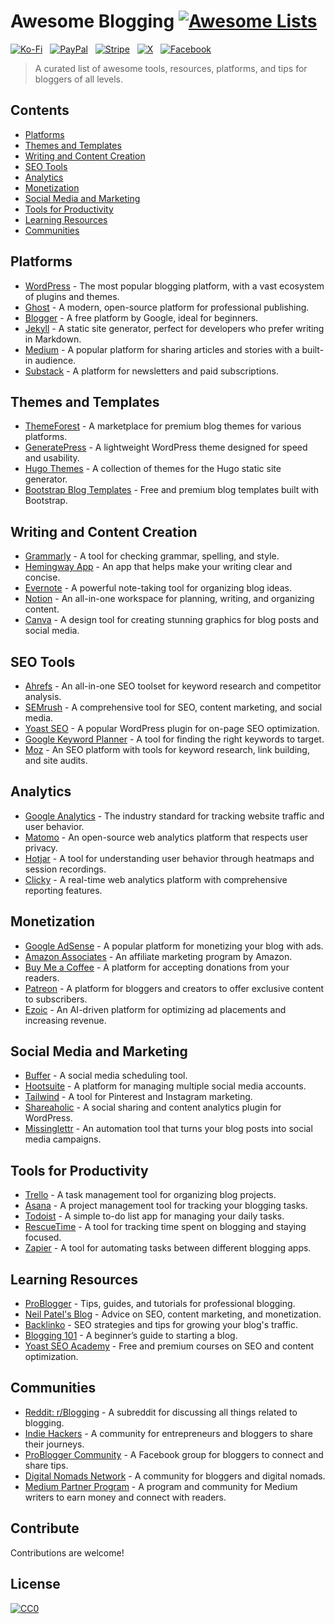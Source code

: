 # Awesome Blogging [![Awesome Lists](https://srv-cdn.himpfen.io/badges/awesome-lists/awesomelists-flat.svg)](https://github.com/awesomelistsio/awesome)

[![Ko-Fi](https://srv-cdn.himpfen.io/badges/kofi/kofi-flat.svg)](https://ko-fi.com/awesomelists) &nbsp; [![PayPal](https://srv-cdn.himpfen.io/badges/paypal/paypal-flat.svg)](https://www.paypal.com/donate/?hosted_button_id=3LLKRXJU44EJJ) &nbsp; [![Stripe](https://srv-cdn.himpfen.io/badges/stripe/stripe-flat.svg)](https://tinyurl.com/e8ymxdw3) &nbsp; [![X](https://srv-cdn.himpfen.io/badges/twitter/twitter-flat.svg)](https://x.com/ListsAwesome) &nbsp; [![Facebook](https://srv-cdn.himpfen.io/badges/facebook-pages/facebook-pages-flat.svg)](https://www.facebook.com/awesomelists)

> A curated list of awesome tools, resources, platforms, and tips for bloggers of all levels.

## Contents

- [Platforms](#platforms)
- [Themes and Templates](#themes-and-templates)
- [Writing and Content Creation](#writing-and-content-creation)
- [SEO Tools](#seo-tools)
- [Analytics](#analytics)
- [Monetization](#monetization)
- [Social Media and Marketing](#social-media-and-marketing)
- [Tools for Productivity](#tools-for-productivity)
- [Learning Resources](#learning-resources)
- [Communities](#communities)

## Platforms

- [WordPress](https://wordpress.org/) - The most popular blogging platform, with a vast ecosystem of plugins and themes.
- [Ghost](https://ghost.org/) - A modern, open-source platform for professional publishing.
- [Blogger](https://www.blogger.com/) - A free platform by Google, ideal for beginners.
- [Jekyll](https://jekyllrb.com/) - A static site generator, perfect for developers who prefer writing in Markdown.
- [Medium](https://medium.com/) - A popular platform for sharing articles and stories with a built-in audience.
- [Substack](https://substack.com/) - A platform for newsletters and paid subscriptions.

## Themes and Templates

- [ThemeForest](https://themeforest.net/category/blogging) - A marketplace for premium blog themes for various platforms.
- [GeneratePress](https://generatepress.com/) - A lightweight WordPress theme designed for speed and usability.
- [Hugo Themes](https://themes.gohugo.io/) - A collection of themes for the Hugo static site generator.
- [Bootstrap Blog Templates](https://startbootstrap.com/themes/blog/) - Free and premium blog templates built with Bootstrap.

## Writing and Content Creation

- [Grammarly](https://www.grammarly.com/) - A tool for checking grammar, spelling, and style.
- [Hemingway App](https://hemingwayapp.com/) - An app that helps make your writing clear and concise.
- [Evernote](https://evernote.com/) - A powerful note-taking tool for organizing blog ideas.
- [Notion](https://www.notion.so/) - An all-in-one workspace for planning, writing, and organizing content.
- [Canva](https://www.canva.com/) - A design tool for creating stunning graphics for blog posts and social media.

## SEO Tools

- [Ahrefs](https://ahrefs.com/) - An all-in-one SEO toolset for keyword research and competitor analysis.
- [SEMrush](https://www.semrush.com/) - A comprehensive tool for SEO, content marketing, and social media.
- [Yoast SEO](https://yoast.com/wordpress/plugins/seo/) - A popular WordPress plugin for on-page SEO optimization.
- [Google Keyword Planner](https://ads.google.com/aw/keywordplanner/) - A tool for finding the right keywords to target.
- [Moz](https://moz.com/) - An SEO platform with tools for keyword research, link building, and site audits.

## Analytics

- [Google Analytics](https://analytics.google.com/) - The industry standard for tracking website traffic and user behavior.
- [Matomo](https://matomo.org/) - An open-source web analytics platform that respects user privacy.
- [Hotjar](https://www.hotjar.com/) - A tool for understanding user behavior through heatmaps and session recordings.
- [Clicky](https://clicky.com/) - A real-time web analytics platform with comprehensive reporting features.

## Monetization

- [Google AdSense](https://www.google.com/adsense/start/) - A popular platform for monetizing your blog with ads.
- [Amazon Associates](https://affiliate-program.amazon.com/) - An affiliate marketing program by Amazon.
- [Buy Me a Coffee](https://www.buymeacoffee.com/) - A platform for accepting donations from your readers.
- [Patreon](https://www.patreon.com/) - A platform for bloggers and creators to offer exclusive content to subscribers.
- [Ezoic](https://www.ezoic.com/) - An AI-driven platform for optimizing ad placements and increasing revenue.

## Social Media and Marketing

- [Buffer](https://buffer.com/) - A social media scheduling tool.
- [Hootsuite](https://hootsuite.com/) - A platform for managing multiple social media accounts.
- [Tailwind](https://www.tailwindapp.com/) - A tool for Pinterest and Instagram marketing.
- [Shareaholic](https://www.shareaholic.com/) - A social sharing and content analytics plugin for WordPress.
- [Missinglettr](https://missinglettr.com/) - An automation tool that turns your blog posts into social media campaigns.

## Tools for Productivity

- [Trello](https://trello.com/) - A task management tool for organizing blog projects.
- [Asana](https://asana.com/) - A project management tool for tracking your blogging tasks.
- [Todoist](https://todoist.com/) - A simple to-do list app for managing your daily tasks.
- [RescueTime](https://www.rescuetime.com/) - A tool for tracking time spent on blogging and staying focused.
- [Zapier](https://zapier.com/) - A tool for automating tasks between different blogging apps.

## Learning Resources

- [ProBlogger](https://problogger.com/) - Tips, guides, and tutorials for professional blogging.
- [Neil Patel's Blog](https://neilpatel.com/blog/) - Advice on SEO, content marketing, and monetization.
- [Backlinko](https://backlinko.com/blog) - SEO strategies and tips for growing your blog's traffic.
- [Blogging 101](https://blogging101.com/) - A beginner’s guide to starting a blog.
- [Yoast SEO Academy](https://yoast.com/academy/) - Free and premium courses on SEO and content optimization.

## Communities

- [Reddit: r/Blogging](https://www.reddit.com/r/blogging/) - A subreddit for discussing all things related to blogging.
- [Indie Hackers](https://www.indiehackers.com/) - A community for entrepreneurs and bloggers to share their journeys.
- [ProBlogger Community](https://www.facebook.com/groups/probloggercommunity/) - A Facebook group for bloggers to connect and share tips.
- [Digital Nomads Network](https://digitalnomadsnetwork.org/) - A community for bloggers and digital nomads.
- [Medium Partner Program](https://medium.com/creators) - A program and community for Medium writers to earn money and connect with readers.

## Contribute

Contributions are welcome!

## License

[![CC0](https://mirrors.creativecommons.org/presskit/buttons/88x31/svg/by-sa.svg)](http://creativecommons.org/licenses/by-sa/4.0/)
